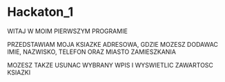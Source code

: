 # Hackaton_1
WITAJ W MOIM PIERWSZYM PROGRAMIE

PRZEDSTAWIAM MOJA KSIAZKE ADRESOWA, GDZIE MOZESZ DODAWAC IMIE, NAZWISKO, TELEFON ORAZ MIASTO ZAMIESZKANIA

MOZESZ TAKZE USUNAC WYBRANY WPIS I WYSWIETLIC ZAWARTOSC KSIAZKI
